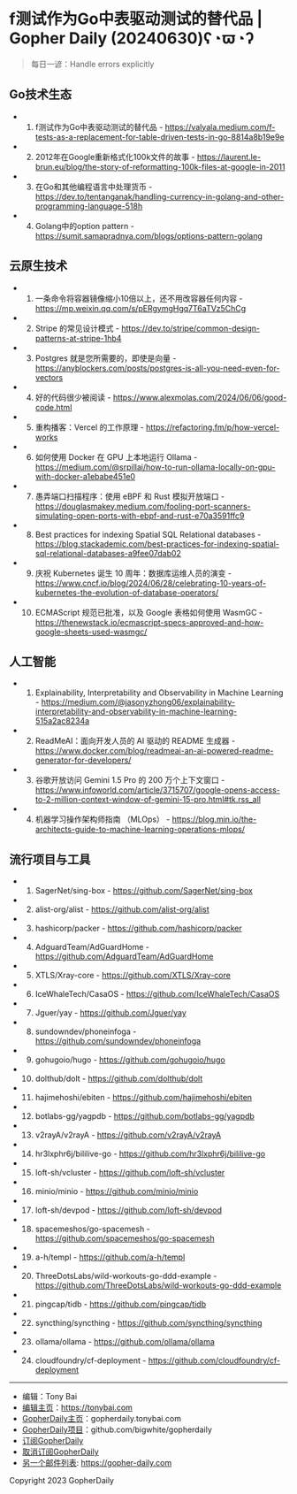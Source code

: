 # f测试作为Go中表驱动测试的替代品 | Gopher Daily (20240630)ʕ◔ϖ◔ʔ

>每日一谚：Handle errors explicitly

## Go技术生态


- 1. f测试作为Go中表驱动测试的替代品 - https://valyala.medium.com/f-tests-as-a-replacement-for-table-driven-tests-in-go-8814a8b19e9e

- 2. 2012年在Google重新格式化100k文件的故事 - https://laurent.le-brun.eu/blog/the-story-of-reformatting-100k-files-at-google-in-2011

- 3. 在Go和其他编程语言中处理货币 - https://dev.to/tentanganak/handling-currency-in-golang-and-other-programming-language-518h

- 4. Golang中的option pattern - https://sumit.samapradnya.com/blogs/options-pattern-golang


## 云原生技术


- 1. 一条命令将容器镜像缩小10倍以上，还不用改容器任何内容 - https://mp.weixin.qq.com/s/pERgymgHgq7T6aTVz5ChCg

- 2. Stripe 的常见设计模式 - https://dev.to/stripe/common-design-patterns-at-stripe-1hb4

- 3. Postgres 就是您所需要的，即使是向量 - https://anyblockers.com/posts/postgres-is-all-you-need-even-for-vectors

- 4. 好的代码很少被阅读 - https://www.alexmolas.com/2024/06/06/good-code.html

- 5. 重构播客：Vercel 的工作原理 - https://refactoring.fm/p/how-vercel-works

- 6. 如何使用 Docker 在 GPU 上本地运行 Ollama - https://medium.com/@srpillai/how-to-run-ollama-locally-on-gpu-with-docker-a1ebabe451e0

- 7. 愚弄端口扫描程序：使用 eBPF 和 Rust 模拟开放端口 - https://douglasmakey.medium.com/fooling-port-scanners-simulating-open-ports-with-ebpf-and-rust-e70a3591ffc9

- 8. Best practices for indexing Spatial SQL Relational databases - https://blog.stackademic.com/best-practices-for-indexing-spatial-sql-relational-databases-a9fee07dab02

- 9. 庆祝 Kubernetes 诞生 10 周年：数据库运维人员的演变 - https://www.cncf.io/blog/2024/06/28/celebrating-10-years-of-kubernetes-the-evolution-of-database-operators/

- 10. ECMAScript 规范已批准，以及 Google 表格如何使用 WasmGC - https://thenewstack.io/ecmascript-specs-approved-and-how-google-sheets-used-wasmgc/


## 人工智能


- 1. Explainability, Interpretability and Observability in Machine Learning - https://medium.com/@jasonyzhong06/explainability-interpretability-and-observability-in-machine-learning-515a2ac8234a

- 2. ReadMeAI：面向开发人员的 AI 驱动的 README 生成器 - https://www.docker.com/blog/readmeai-an-ai-powered-readme-generator-for-developers/

- 3. 谷歌开放访问 Gemini 1.5 Pro 的 200 万个上下文窗口 - https://www.infoworld.com/article/3715707/google-opens-access-to-2-million-context-window-of-gemini-15-pro.html#tk.rss_all

- 4. 机器学习操作架构师指南 （MLOps） - https://blog.min.io/the-architects-guide-to-machine-learning-operations-mlops/


## 流行项目与工具


- 1. SagerNet/sing-box - https://github.com/SagerNet/sing-box

- 2. alist-org/alist - https://github.com/alist-org/alist

- 3. hashicorp/packer - https://github.com/hashicorp/packer

- 4. AdguardTeam/AdGuardHome - https://github.com/AdguardTeam/AdGuardHome

- 5. XTLS/Xray-core - https://github.com/XTLS/Xray-core

- 6. IceWhaleTech/CasaOS - https://github.com/IceWhaleTech/CasaOS

- 7. Jguer/yay - https://github.com/Jguer/yay

- 8. sundowndev/phoneinfoga - https://github.com/sundowndev/phoneinfoga

- 9. gohugoio/hugo - https://github.com/gohugoio/hugo

- 10. dolthub/dolt - https://github.com/dolthub/dolt

- 11. hajimehoshi/ebiten - https://github.com/hajimehoshi/ebiten

- 12. botlabs-gg/yagpdb - https://github.com/botlabs-gg/yagpdb

- 13. v2rayA/v2rayA - https://github.com/v2rayA/v2rayA

- 14. hr3lxphr6j/bililive-go - https://github.com/hr3lxphr6j/bililive-go

- 15. loft-sh/vcluster - https://github.com/loft-sh/vcluster

- 16. minio/minio - https://github.com/minio/minio

- 17. loft-sh/devpod - https://github.com/loft-sh/devpod

- 18. spacemeshos/go-spacemesh - https://github.com/spacemeshos/go-spacemesh

- 19. a-h/templ - https://github.com/a-h/templ

- 20. ThreeDotsLabs/wild-workouts-go-ddd-example - https://github.com/ThreeDotsLabs/wild-workouts-go-ddd-example

- 21. pingcap/tidb - https://github.com/pingcap/tidb

- 22. syncthing/syncthing - https://github.com/syncthing/syncthing

- 23. ollama/ollama - https://github.com/ollama/ollama

- 24. cloudfoundry/cf-deployment - https://github.com/cloudfoundry/cf-deployment


----

- 编辑：Tony Bai
- [编辑主页](https://tonybai.com)：https://tonybai.com
- [GopherDaily主页](https://gopherdaily.tonybai.com)：gopherdaily.tonybai.com
- [GopherDaily项目](https://github.com/bigwhite/gopherdaily)：github.com/bigwhite/gopherdaily
- [订阅GopherDaily](https://gopherdaily.tonybai.com/subscribe)
- [取消订阅GopherDaily](https://gopherdaily.tonybai.com/unsubscribe)
- [另一个邮件列表](https://gopher-daily.com): https://gopher-daily.com

Copyright 2023 GopherDaily
